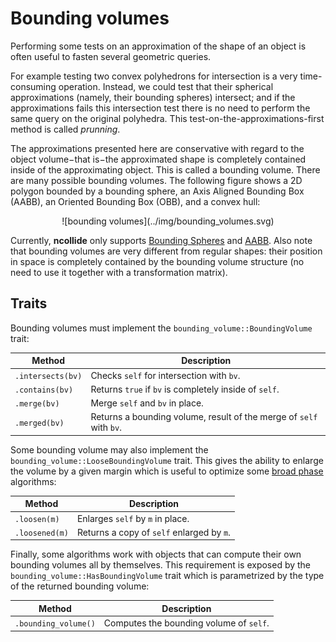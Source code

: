# Bounding volumes

Performing some tests on an approximation of the shape of an object is often
useful to fasten several geometric queries.


For example testing two convex polyhedrons for intersection is a very
time-consuming operation. Instead, we could test that their spherical
approximations (namely, their bounding spheres) intersect; and if the
approximations fails this intersection test there is no need to perform the
same query on the original polyhedra. This test-on-the-approximations-first
method is called _prunning_.


The approximations presented here are conservative with regard to the object
volume−that is−the approximated shape is completely contained inside of the
approximating object. This is called a bounding volume.  There are many
possible bounding volumes.  The following figure shows a 2D polygon bounded by
a bounding sphere, an Axis Aligned Bounding Box (AABB), an Oriented Bounding
Box (OBB), and a convex hull:

<center>
![bounding volumes](../img/bounding_volumes.svg)
</center>

Currently, **ncollide** only supports [Bounding
Spheres](../bounding_volumes/bounding_sphere.html) and
[AABB](../bounding_volumes/aabb.html). Also note that bounding volumes are very
different from regular shapes: their position in space is completely
contained by the bounding volume structure (no need to use it together with a
transformation matrix).


## Traits

Bounding volumes must implement the `bounding_volume::BoundingVolume` trait:


| Method            | Description |
|--                 | --          |
| `.intersects(bv)` | Checks `self` for intersection with `bv`.              |
| `.contains(bv)`   | Returns `true` if `bv` is completely inside of `self`. |
| `.merge(bv)`      | Merge `self` and `bv` in place. |
| `.merged(bv)`     | Returns a bounding volume, result of the merge of `self` with `bv`. |

Some bounding volume may also implement the
`bounding_volume::LooseBoundingVolume` trait. This gives the ability to enlarge
the volume by a given margin which is useful to optimize some [broad
phase](../contact_determination/broad_phase.html) algorithms:


| Method         | Description                               |
|--              | --                                        |
| `.loosen(m)`   | Enlarges `self` by `m` in place.          |
| `.loosened(m)` | Returns a copy of `self` enlarged by `m`. |

Finally, some algorithms work with objects that can compute their own bounding
volumes all by themselves. This requirement is exposed by the
`bounding_volume::HasBoundingVolume` trait which is parametrized by the type of
the returned bounding volume:

| Method               | Description |
| --                   | --          |
| `.bounding_volume()` | Computes the bounding volume of `self`. |
